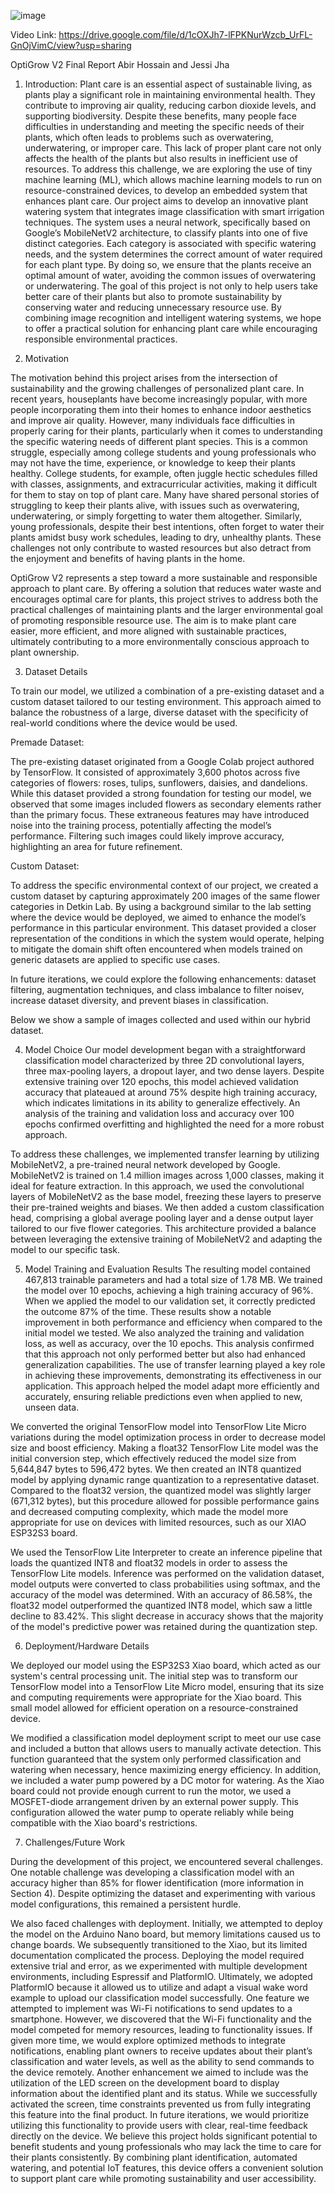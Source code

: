 ![image](https://github.com/user-attachments/assets/e0e63c76-f497-41b7-8634-4a5b5f4bc181)

Video Link: https://drive.google.com/file/d/1cOXJh7-lFPKNurWzcb_UrFL-GnOjVimC/view?usp=sharing

OptiGrow V2 Final Report
Abir Hossain and Jessi Jha

1. Introduction:
Plant care is an essential aspect of sustainable living, as plants play a significant role in maintaining environmental health. They contribute to improving air quality, reducing carbon dioxide levels, and supporting biodiversity. Despite these benefits, many people face difficulties in understanding and meeting the specific needs of their plants, which often leads to problems such as overwatering, underwatering, or improper care. This lack of proper plant care not only affects the health of the plants but also results in inefficient use of resources. To address this challenge, we are exploring the use of tiny machine learning (ML), which allows machine learning models to run on resource-constrained devices, to develop an embedded system that enhances plant care.
Our project aims to develop an innovative plant watering system that integrates image classification with smart irrigation techniques. The system uses a neural network, specifically based on Google’s MobileNetV2 architecture, to classify plants into one of five distinct categories. Each category is associated with specific watering needs, and the system determines the correct amount of water required for each plant type. By doing so, we ensure that the plants receive an optimal amount of water, avoiding the common issues of overwatering or underwatering.
The goal of this project is not only to help users take better care of their plants but also to promote sustainability by conserving water and reducing unnecessary resource use. By combining image recognition and intelligent watering systems, we hope to offer a practical solution for enhancing plant care while encouraging responsible environmental practices.


2. Motivation

The motivation behind this project arises from the intersection of sustainability and the growing challenges of personalized plant care. In recent years, houseplants have become increasingly popular, with more people incorporating them into their homes to enhance indoor aesthetics and improve air quality. However, many individuals face difficulties in properly caring for their plants, particularly when it comes to understanding the specific watering needs of different plant species. This is a common struggle, especially among college students and young professionals who may not have the time, experience, or knowledge to keep their plants healthy. College students, for example, often juggle hectic schedules filled with classes, assignments, and extracurricular activities, making it difficult for them to stay on top of plant care. Many have shared personal stories of struggling to keep their plants alive, with issues such as overwatering, underwatering, or simply forgetting to water them altogether. Similarly, young professionals, despite their best intentions, often forget to water their plants amidst busy work schedules, leading to dry, unhealthy plants. These challenges not only contribute to wasted resources but also detract from the enjoyment and benefits of having plants in the home.

OptiGrow V2 represents a step toward a more sustainable and responsible approach to plant care. By offering a solution that reduces water waste and encourages optimal care for plants, this project strives to address both the practical challenges of maintaining plants and the larger environmental goal of promoting responsible resource use. The aim is to make plant care easier, more efficient, and more aligned with sustainable practices, ultimately contributing to a more environmentally conscious approach to plant ownership.


3. Dataset Details

To train our model, we utilized a combination of a pre-existing dataset and a custom dataset tailored to our testing environment. This approach aimed to balance the robustness of a large, diverse dataset with the specificity of real-world conditions where the device would be used.

Premade Dataset:

The pre-existing dataset originated from a Google Colab project authored by TensorFlow. It consisted of approximately 3,600 photos across five categories of flowers: roses, tulips, sunflowers, daisies, and dandelions. While this dataset provided a strong foundation for testing our model, we observed that some images included flowers as secondary elements rather than the primary focus. These extraneous features may have introduced noise into the training process, potentially affecting the model’s performance. Filtering such images could likely improve accuracy, highlighting an area for future refinement.

Custom Dataset:

To address the specific environmental context of our project, we created a custom dataset by capturing approximately 200 images of the same flower categories in Detkin Lab. By using a background similar to the lab setting where the device would be deployed, we aimed to enhance the model’s performance in this particular environment. This dataset provided a closer representation of the conditions in which the system would operate, helping to mitigate the domain shift often encountered when models trained on generic datasets are applied to specific use cases.

In future iterations, we could explore the following enhancements: dataset filtering, augmentation techniques, and class imbalance to filter noisev, increase dataset diversity, and prevent biases in classification. 

Below we show a sample of images collected and used within our hybrid dataset.  


4. Model Choice
Our model development began with a straightforward classification model characterized by three 2D convolutional layers, three max-pooling layers, a dropout layer, and two dense layers. Despite extensive training over 120 epochs, this model achieved validation accuracy that plateaued at around 75% despite high training accuracy, which indicates limitations in its ability to generalize effectively. An analysis of the training and validation loss and accuracy over 100 epochs confirmed overfitting and highlighted the need for a more robust approach.

To address these challenges, we implemented transfer learning by utilizing MobileNetV2, a pre-trained neural network developed by Google. MobileNetV2 is trained on 1.4 million images across 1,000 classes, making it ideal for feature extraction. In this approach, we used the convolutional layers of MobileNetV2 as the base model, freezing these layers to preserve their pre-trained weights and biases. We then added a custom classification head, comprising a global average pooling layer and a dense output layer tailored to our five flower categories. This architecture provided a balance between leveraging the extensive training of MobileNetV2 and adapting the model to our specific task.


5. Model Training and Evaluation Results
The resulting model contained 467,813 trainable parameters and had a total size of 1.78 MB. We trained the model over 10 epochs, achieving a high training accuracy of 96%. When we applied the model to our validation set, it correctly predicted the outcome 87% of the time. These results show a notable improvement in both performance and efficiency when compared to the initial model we tested.
We also analyzed the training and validation loss, as well as accuracy, over the 10 epochs. This analysis confirmed that this approach not only performed better but also had enhanced generalization capabilities. The use of transfer learning played a key role in achieving these improvements, demonstrating its effectiveness in our application. This approach helped the model adapt more efficiently and accurately, ensuring reliable predictions even when applied to new, unseen data.

We converted the original TensorFlow model into TensorFlow Lite Micro variations during the model optimization process in order to decrease model size and boost efficiency. Making a float32 TensorFlow Lite model was the initial conversion step, which effectively reduced the model size from 5,644,847 bytes to 596,472 bytes. We then created an INT8 quantized model by applying dynamic range quantization to a representative dataset. Compared to the float32 version, the quantized model was slightly larger (671,312 bytes), but this procedure allowed for possible performance gains and decreased computing complexity, which made the model more appropriate for use on devices with limited resources, such as our XIAO ESP32S3 board.

We used the TensorFlow Lite Interpreter to create an inference pipeline that loads the quantized INT8 and float32 models in order to assess the TensorFlow Lite models. Inference was performed on the validation dataset, model outputs were converted to class probabilities using softmax, and the accuracy of the model was determined. With an accuracy of 86.58%, the float32 model outperformed the quantized INT8 model, which saw a little decline to 83.42%. This slight decrease in accuracy shows that the majority of the model's predictive power was retained during the quantization step. 


6. Deployment/Hardware Details

We deployed our model using the ESP32S3 Xiao board, which acted as our system's central processing unit. The initial step was to transform our TensorFlow model into a TensorFlow Lite Micro model, ensuring that its size and computing requirements were appropriate for the Xiao board. This small model allowed for efficient operation on a resource-constrained device.

We modified a classification model deployment script to meet our use case and included a button that allows users to manually activate detection. This function guaranteed that the system only performed classification and watering when necessary, hence maximizing energy efficiency. In addition, we included a water pump powered by a DC motor for watering. As the Xiao board could not provide enough current to run the motor, we used a MOSFET-diode arrangement driven by an external power supply. This configuration allowed the water pump to operate reliably while being compatible with the Xiao board's restrictions.


7. Challenges/Future Work

During the development of this project, we encountered several challenges. One notable challenge was developing a classification model with an accuracy higher than 85% for flower identification (more information in Section 4). Despite optimizing the dataset and experimenting with various model configurations, this remained a persistent hurdle.

We also faced challenges with deployment. Initially, we attempted to deploy the model on the Arduino Nano board, but memory limitations caused us to change boards. We subsequently transitioned to the Xiao, but its limited documentation complicated the process. Deploying the model required extensive trial and error, as we experimented with multiple development environments, including Espressif and PlatformIO. Ultimately, we adopted PlatformIO because it allowed us to utilize and adapt a visual wake word example to upload our classification model successfully.
One feature we attempted to implement was Wi-Fi notifications to send updates to a smartphone. However, we discovered that the Wi-Fi functionality and the model competed for memory resources, leading to functionality issues. If given more time, we would explore optimized methods to integrate notifications, enabling plant owners to receive updates about their plant’s classification and water levels, as well as the ability to send commands to the device remotely.
Another enhancement we aimed to include was the utilization of the LED screen on the development board to display information about the identified plant and its status. While we successfully activated the screen, time constraints prevented us from fully integrating this feature into the final product. In future iterations, we would prioritize utilizing this functionality to provide users with clear, real-time feedback directly on the device.
We believe this project holds significant potential to benefit students and young professionals who may lack the time to care for their plants consistently. By combining plant identification, automated watering, and potential IoT features, this device offers a convenient solution to support plant care while promoting sustainability and user accessibility.



